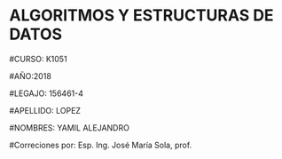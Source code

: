 # ALGORITMOS Y ESTRUCTURAS DE DATOS

#CURSO: K1051

#AÑO:2018	

#LEGAJO: 156461-4

#APELLIDO: LOPEZ

#NOMBRES: YAMIL ALEJANDRO 

#Correciones por: Esp. Ing. José María Sola, prof.

